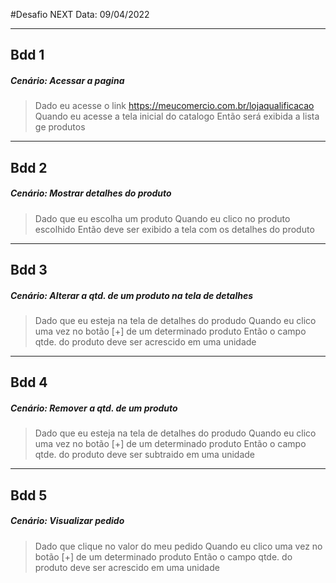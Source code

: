 #Desafio NEXT 
Data: 09/04/2022

***
## Bdd 1
##### Cenário: Acessar a pagina
>Dado eu acesse o link https://meucomercio.com.br/lojaqualificacao
>Quando eu acesse a tela inicial do catalogo
>Então será exibida a lista ge produtos


***
## Bdd 2
##### Cenário: Mostrar detalhes do produto
>Dado que eu escolha um produto
>Quando eu clico no produto escolhido
>Então deve ser exibido a tela com os detalhes do produto


***
## Bdd 3
##### Cenário: Alterar a qtd. de um produto na tela de detalhes
>Dado que eu esteja na tela de detalhes do produdo
>Quando eu clico uma vez no botão [+] de um determinado produto
>Então o campo qtde. do produto deve ser acrescido em uma unidade 


***
## Bdd 4
##### Cenário: Remover a qtd. de um produto
>Dado que eu esteja na tela de detalhes do produdo
>Quando eu clico uma vez no botão [+] de um determinado produto
>Então o campo qtde. do produto deve ser subtraido em uma unidade 


***
## Bdd 5
##### Cenário: Visualizar pedido
>Dado que clique no valor do meu pedido
>Quando eu clico uma vez no botão [+] de um determinado produto
>Então o campo qtde. do produto deve ser acrescido em uma unidade 

